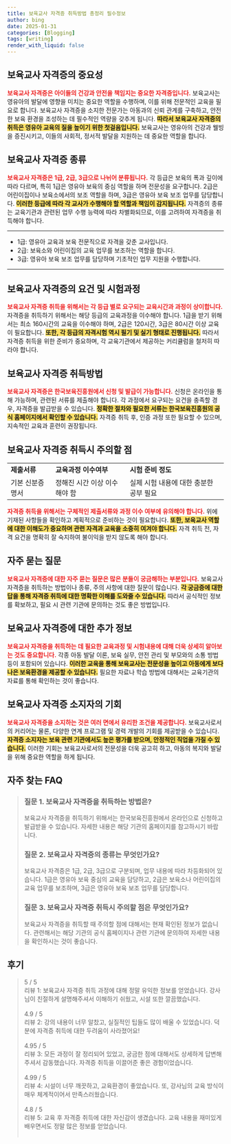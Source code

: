 ```yaml
---
title: 보육교사 자격증 취득방법 총정리 필수정보
author: bing
date: 2025-01-31
categories: [Blogging]
tags: [writing]
render_with_liquid: false
---
```



<h2 id='보육교사_자격증의_중요성'>보육교사 자격증의 중요성</h2>

<p><b><span style="color: #ee2323;">보육교사 자격증은 아이들의 건강과 안전을 책임지는 중요한 자격증입니다.</span></b> 보육교사는 영유아의 발달에 영향을 미치는 중요한 역할을 수행하며, 이를 위해 전문적인 교육을 필요로 합니다. 보육교사 자격증을 소지한 전문가는 아동과의 신뢰 관계를 구축하고, 안전한 보육 환경을 조성하는 데 필수적인 역량을 갖추게 됩니다. <b><span style="background-color: #ffe066;">따라서 보육교사 자격증의 취득은 영유아 교육의 질을 높이기 위한 첫걸음입니다.</span></b> 보육교사는 영유아의 건강과 웰빙을 증진시키고, 이들의 사회적, 정서적 발달을 지원하는 데 중요한 역할을 합니다.</p>

<h2 id='보육교사_자격증_종류'>보육교사 자격증 종류</h2>

<p><b><span style="color: #ee2323;">보육교사 자격증은 1급, 2급, 3급으로 나뉘어 분류됩니다.</span></b> 각 등급은 보육의 폭과 깊이에 따라 다르며, 특히 1급은 영유아 보육의 중심 역할을 하며 전문성을 요구합니다. 2급은 어린이집이나 보육소에서의 보조 역할을 하며, 3급은 영유아 보육 보조 업무를 담당합니다. <b><span style="background-color: #ffe066;">이러한 등급에 따라 각 교사가 수행해야 할 역할과 책임이 감지됩니다.</span></b> 자격증의 종류는 교육기관과 관련된 업무 수행 능력에 따라 차별화되므로, 이를 고려하여 자격증을 취득해야 합니다.</p>

<hr />

<ul>
    <li>1급: 영유아 교육과 보육 전문직으로 자격을 갖춘 교사입니다.</li>
    <li>2급: 보육소와 어린이집의 교육 업무를 보조하는 역할을 합니다.</li>
    <li>3급: 영유아 보육 보조 업무를 담당하며 기초적인 업무 지원을 수행합니다.</li>
</ul>

<hr />

<h2 id='보육교사_자격증의_요건_및_시험과정'>보육교사 자격증의 요건 및 시험과정</h2>

<p><b><span style="color: #ee2323;">보육교사 자격증 취득을 위해서는 각 등급 별로 요구되는 교육시간과 과정이 상이합니다.</span></b> 자격증을 취득하기 위해서는 해당 등급의 교육과정을 이수해야 합니다. 1급을 받기 위해서는 최소 160시간의 교육을 이수해야 하며, 2급은 120시간, 3급은 80시간 이상 교육이 필요합니다. <b><span style="background-color: #ffe066;">또한, 각 등급의 자격시험 역시 필기 및 실기 형태로 진행됩니다.</span></b> 따라서 자격증 취득을 위한 준비가 중요하며, 각 교육기관에서 제공하는 커리큘럼을 철저히 따라야 합니다.</p>

<h2 id='보육교사_자격증_취득방법'>보육교사 자격증 취득방법</h2>

<p><b><span style="color: #ee2323;">보육교사 자격증은 한국보육진흥원에서 신청 및 발급이 가능합니다.</span></b> 신청은 온라인을 통해 가능하며, 관련된 서류를 제출해야 합니다. 각 과정에서 요구되는 요건을 충족할 경우, 자격증을 발급받을 수 있습니다. <b><span style="background-color: #ffe066;">정확한 절차와 필요한 서류는 한국보육진흥원의 공식 홈페이지에서 확인할 수 있습니다.</span></b> 자격증 취득 후, 인증 과정 또한 필요할 수 있으며, 지속적인 교육과 훈련이 권장됩니다.</p>

<h2 id='보육교사_자격증_취득시_주의할_점'>보육교사 자격증 취득시 주의할 점</h2>

<table>
    <tr>
        <td><b>제출서류</b></td>
        <td><b>교육과정 이수여부</b></td>
        <td><b>시험 준비 정도</b></td>
    </tr>
    <tr>
        <td>기본 신분증명서</td>
        <td>정해진 시간 이상 이수해야 함</td>
        <td>실제 시험 내용에 대한 충분한 공부 필요</td>
    </tr>
</table>

<p><b><span style="color: #ee2323;">자격증 취득을 위해서는 구체적인 제출서류와 과정 이수 여부에 유의해야 합니다.</span></b> 위에 기재된 사항들을 확인하고 계획적으로 준비하는 것이 필요합니다. <b><span style="background-color: #ffe066;">또한, 보육교사 역할에 대한 이해도가 중요하며 관련 자격과 교육을 소중히 여겨야 합니다.</span></b> 자격 취득 전, 자격 요건을 명확히 잘 숙지하여 불이익을 받지 않도록 해야 합니다.</p>

<h2 id='자주_묻는_질문'>자주 묻는 질문</h2>

<p><b><span style="color: #ee2323;">보육교사 자격증에 대한 자주 묻는 질문은 많은 분들이 궁금해하는 부분입니다.</span></b> 보육교사 자격증을 취득하는 방법이나 종류, 주의 사항에 대한 질문이 많습니다. <b><span style="background-color: #ffe066;">각 궁금증에 대한 답을 통해 자격증 취득에 대한 명확한 이해를 도와줄 수 있습니다.</span></b> 따라서 공식적인 정보를 확보하고, 필요 시 관련 기관에 문의하는 것도 좋은 방법입니다.</p>

<h2 id='보육교사_자격증의_추가정보'>보육교사 자격증에 대한 추가 정보</h2>

<p><b><span style="color: #ee2323;">보육교사 자격증을 취득하는 데 필요한 교육과정 및 시험내용에 대해 더욱 상세히 알아보는 것도 중요합니다.</span></b> 각종 아동 발달 이론, 보육 실무, 안전 관리 및 부모와의 소통 방법 등이 포함되어 있습니다. <b><span style="background-color: #ffe066;">이러한 교육을 통해 보육교사는 전문성을 높이고 아동에게 보다 나은 보육환경을 제공할 수 있습니다.</span></b> 필요한 자료나 학습 방법에 대해서는 교육기관의 자료를 통해 확인하는 것이 좋습니다.</p>

<h2 id='보육교사_자격증_소지자의_기회'>보육교사 자격증 소지자의 기회</h2>

<p><b><span style="color: #ee2323;">보육교사 자격증을 소지하는 것은 여러 면에서 유리한 조건을 제공합니다.</span></b> 보육교사로서의 커리어는 물론, 다양한 연계 프로그램 및 경력 개발의 기회를 제공받을 수 있습니다. <b><span style="background-color: #ffe066;">자격증 소지자는 보육 관련 기관에서도 높은 평가를 받으며, 안정적인 직업을 가질 수 있습니다.</span></b> 이러한 기회는 보육교사로서의 전문성을 더욱 공고히 하고, 아동의 복지와 발달을 위해 중요한 역할을 하게 됩니다.</p>


<h2 id='자주_찾는_FAQ'>자주 찾는 FAQ</h2>
<div itemscope="" itemtype="https://schema.org/FAQPage"> 
<blockquote> 
<div itemscope="" itemprop="mainEntity" itemtype="https://schema.org/Question"> 
<h3 itemprop="name">질문 1. 보육교사 자격증을 취득하는 방법은?</h3> 
<div itemscope="" itemprop="acceptedAnswer" itemtype="https://schema.org/Answer"> 
<span itemprop="text"> 
<p>보육교사 자격증을 취득하기 위해서는 한국보육진흥원에서 온라인으로 신청하고 발급받을 수 있습니다. 자세한 내용은 해당 기관의 홈페이지를 참고하시기 바랍니다.</p> 
</span> 
</div> 
</div> 

<div itemscope="" itemprop="mainEntity" itemtype="https://schema.org/Question"> 
<h3 itemprop="name">질문 2. 보육교사 자격증의 종류는 무엇인가요?</h3> 
<div itemscope="" itemprop="acceptedAnswer" itemtype="https://schema.org/Answer"> 
<span itemprop="text"> 
<p>보육교사 자격증은 1급, 2급, 3급으로 구분되며, 업무 내용에 따라 차등화되어 있습니다. 1급은 영유아 보육 중심의 교육을 담당하고, 2급은 보육소나 어린이집의 교육 업무를 보조하며, 3급은 영유아 보육 보조 업무를 담당합니다.</p> 
</span> 
</div> 
</div> 

<div itemscope="" itemprop="mainEntity" itemtype="https://schema.org/Question"> 
<h3 itemprop="name">질문 3. 보육교사 자격증 취득시 주의할 점은 무엇인가요?</h3> 
<div itemscope="" itemprop="acceptedAnswer" itemtype="https://schema.org/Answer"> 
<span itemprop="text"> 
<p>보육교사 자격증을 취득할 때 주의할 점에 대해서는 현재 확인된 정보가 없습니다. 관련해서는 해당 기관의 공식 홈페이지나 관련 기관에 문의하여 자세한 내용을 확인하시는 것이 좋습니다.</p> 
</span> 
</div> 
</div> 
</blockquote> 
</div>
<h2 id='후기'>후기</h2>
<div itemscope itemtype="https://schema.org/Product">
  <blockquote>
  <div itemprop="review" itemscope itemtype="https://schema.org/Review">
      <div itemprop="reviewRating" itemscope itemtype="https://schema.org/Rating"> <span itemprop="ratingValue">5</span> / <span itemprop="bestRating">5</span> </div>
      <span itemprop="reviewBody">리뷰 1: 보육교사 자격증 취득 과정에 대해 정말 유익한 정보를 얻었습니다. 강사님이 친절하게 설명해주셔서 이해하기 쉬웠고, 시설 또한 깔끔했습니다.</span>
  </div>
  <br>
  <div itemprop="review" itemscope itemtype="https://schema.org/Review">
      <div itemprop="reviewRating" itemscope itemtype="https://schema.org/Rating"> <span itemprop="ratingValue">4.9</span> / <span itemprop="bestRating">5</span> </div>
      <span itemprop="reviewBody">리뷰 2: 강의 내용이 너무 알찼고, 실질적인 팁들도 많이 배울 수 있었습니다. 덕분에 자격증 취득에 대한 두려움이 사라졌어요!</span>
  </div>
  <br>
  <div itemprop="review" itemscope itemtype="https://schema.org/Review">
      <div itemprop="reviewRating" itemscope itemtype="https://schema.org/Rating"> <span itemprop="ratingValue">4.95</span> / <span itemprop="bestRating">5</span> </div>
      <span itemprop="reviewBody">리뷰 3: 모든 과정이 잘 정리되어 있었고, 궁금한 점에 대해서도 상세하게 답변해주셔서 감동했습니다. 자격증 취득을 이끌어준 좋은 경험이었습니다.</span>
  </div>
  <br>
  <div itemprop="review" itemscope itemtype="https://schema.org/Review">
      <div itemprop="reviewRating" itemscope itemtype="https://schema.org/Rating"> <span itemprop="ratingValue">4.99</span> / <span itemprop="bestRating">5</span> </div>
      <span itemprop="reviewBody">리뷰 4: 시설이 너무 깨끗하고, 교육환경이 좋았습니다. 또, 강사님의 교육 방식이 매우 체계적이어서 만족스러웠습니다.</span>
  </div>
  <br>
  <div itemprop="review" itemscope itemtype="https://schema.org/Review">
      <div itemprop="reviewRating" itemscope itemtype="https://schema.org/Rating"> <span itemprop="ratingValue">4.8</span> / <span itemprop="bestRating">5</span> </div>
      <span itemprop="reviewBody">리뷰 5: 교육 후 자격증 취득에 대한 자신감이 생겼습니다. 교육 내용을 재미있게 배우면서도 정말 많은 정보를 얻었습니다.</span>
  </div>
  <br>
  </blockquote>
</div>

